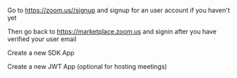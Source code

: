 
Go to https://zoom.us//signup and signup for an user account if you haven't yet

Then go back to https://marketplace.zoom.us and signin after you have verified your user email

Create a new SDK App

Create a new JWT App (optional for hosting meetings)